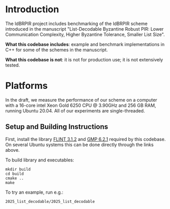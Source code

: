# Introduction
The ldBRPIR project includes benchmarking of the ldBRPIR scheme introduced in the manuscript "List-Decodable Byzantine Robust PIR: Lower Communication Complexity, Higher Byzantine Tolerance, Smaller List Size".

**What this codebase includes**: example and benchmark implementations in C++ for some of the schemes in the manuscript.

**What this codebase is not**: it is not for production use; it is not extensively tested.

# Platforms
In the draft, we measure the performance of our scheme on a computer with a 16-core intel Xeon Gold 6250 CPU @ 3.90GHz and 256 GB RAM, running Ubuntu 20.04. 
All of our experiments are single-threaded. 

## Setup and Building Instructions

First, install the library [FLINT 3.1.2](https://flintlib.org/downloads.html) and [GMP 6.2.1](https://gmplib.org/#DOWNLOAD) required by this codebase. On several Ubuntu systems this can be done directly through the links above.

To build library and executables:
```shell
mkdir build
cd build
cmake ..
make
```

To try an example, run e.g.:
```shell
2025_list_decodable/2025_list_decodable
